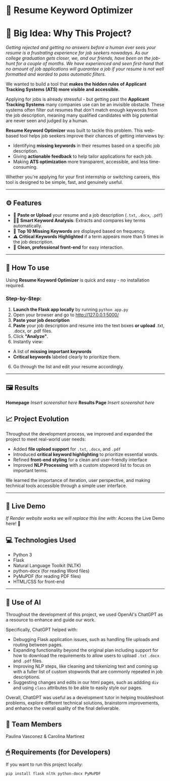 # 📃 Resume Keyword Optimizer

# 🎯 Big Idea: Why This Project?
*Getting rejected and getting no answers before a human ever sees your resume is a frustrating experience for job seekers nowadays. As our college graduation gets closer, we, and our friends, have been on the job-hunt for a couple of months. We have experienced and seen first-hand that no amount of job applications will guarantee a job if your resume is not well formatted and worded to pass automatic filters.*

We wanted to build a tool that **makes the hidden rules of Applicant Tracking Systems (ATS) more visible and accessible.**

Applying for jobs is already stressful - but getting past the **Applicant Tracking Systems** many companies use can be an invisible obstacle. These systems often filter out resumes that don't match enough keywords from the job description, meaning many qualified candidates with big potential are never seen and judged by a human.

**Resume Keyword Optimizer** was built to tackle this problem. This web-based tool helps job seekers improve their chances of getting interviews by:

- Identifying **missing keywords** in their resumes based on a specific job description.
- Giving **actionable feedback** to help tailor applications for each job.
- Making **ATS optimization** more transparent, accessible, and less time-consuming.

Whether you're applying for your first internship or switching careers, this tool is designed to be simple, fast, and genuinely useful.

---

## ⚙ Features
- 📃 **Paste or Upload** your resume and a job description (`.txt`, `.docx`, `.pdf`)
- 🕵️‍♂️ **Smart Keyword Analysis**: Extracts and compares key terms automatically.
- 🔎 **Top 10 Missing Keywords** are displayed based on frequency.
- ⚠ **Critical Keywords Highlighted** if a term appears more than 5 times in the job description.
- 🌟 **Clean, professional front-end** for easy interaction.

---

## 🔧 How To use

Using **Resume Keyword Optimizer** is quick and easy - no installation required.

### Step-by-Step:
1. **Launch the Flask app locally** by running `python app.py`
2. Open your browser and go to http://127.0.0.1:5000/
2. **Paste your job description** 
3. **Paste** your job description and resume into the text boxes **or upload** .txt, .docx, or .pdf files.
4. Click **"Analyze"**.
5. Instantly view:
 - A list of **missing important keywords**
 - **Critical keywords** labeled clearly to prioritize them.
6. Go through the list and edit your resume accordingly.

---

## 🖼 Results
**Homepage**
*Insert screenshot here*
**Results Page**
*Insert screenshot here*

## 📈 Project Evolution
Throughout the development process, we improved and expanded the project to meet real-world user needs:
- Added **file upload support** for `.txt`, `.docx`, and `.pdf`
- Introduced **critical keyword highlighting** to prioritize essential words.
- Refined **front-end styling** for a clean and user-friendly interface
- Improved **NLP Processing** with a custom stopword list to focus on important terms.

We learned the importance of iteration, user perspective, and making technical tools accessible through a simple user interface.

---
## 📶 Live Demo
*If Render website works we will replace this line with:*
Access the Live Demo here! 🚀

## 💻 Technologies Used
- Python 3
- Flask
- Natural Language Toolkit (NLTK)
- python-docx (for reading Word files)
- PyMuPDF (for reading PDF files)
- HTML/CSS for front-end

--- 
## 🤖 Use of AI
Throughout the development of this project, we used OpenAI's ChatGPT as a resource to enhance and guide our work. 

Specifically, ChatGPT helped with:
- Debugging Flask application issues, such as handling file uploads and routing between pages.
- Expanding functionality beyond the original plan including support for how to download the requirements to allow users to upload `.txt` `.docx` and `.pdf` files.
- Improving NLP steps, like cleaning and tokenizing text and coming up with a fuller list of custom stopwords that are commonly repeated in job descriptions.
- Suggesting changes and edits in our html pages, such as addding `div` and using  `class` attributes to be able to easily style our pages.

Overall, ChatGPT was useful as a development tutor in helping troubleshoot problems, explore different technical solutions, brainstorm improvements, and enhance the overall quality of the final deliverable.

## 👭 Team Members
Paulina Vasconez & Carolina Martinez

## 🖱 Requirements (for Developers)
If you want to run this project locally:

```bash
pip install flask nltk python-docx PyMuPDF


